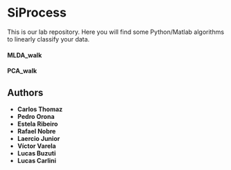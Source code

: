 # SiProcess

This is our lab repository. Here you will find some Python/Matlab algorithms to linearly classify your data.

#### MLDA_walk
#### PCA_walk

## Authors


* **Carlos Thomaz** 
* **Pedro Orona** 
* **Estela Ribeiro** 
* **Rafael Nobre**
* **Laercio Junior**
* **Víctor Varela** 
* **Lucas Buzuti** 
* **Lucas Carlini**  


